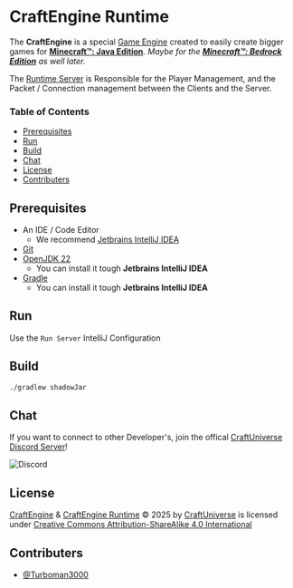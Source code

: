 # CraftEngine Runtime

The **CraftEngine** is a special [Game Engine](https://en.wikipedia.org/wiki/Game_engine) created to easily create bigger games for [**Minecraft™: Java Edition**](https://minecraft.net/en-us/). _Maybe for the [**Minecraft™: Bedrock Edition**](https://www.minecraft.net/en-us) as well later._

The [Runtime Server](https://wiki.craftengine.dev/develop/servers/runtime-server) is Responsible for the Player Management, and the Packet / Connection management between the Clients and the Server.

### Table of Contents

- [Prerequisites](#prerequisites)
- [Run](#run)
- [Build](#build)
- [Chat](#chat)
- [License](#license)
- [Contributers](#contributers)

## Prerequisites

- An IDE / Code Editor
    - We recommend [Jetbrains IntelliJ IDEA](https://www.jetbrains.com/idea/)
- [Git](https://git-scm.com/)
- [OpenJDK 22](https://openjdk.org/)
  - You can install it tough **Jetbrains IntelliJ IDEA**
- [Gradle](https://gradle.org/)
  - You can install it tough **Jetbrains IntelliJ IDEA**

## Run

Use the ``Run Server`` IntelliJ Configuration

## Build

```bash
./gradlew shadowJar
```

## Chat

If you want to connect to other Developer's, join the offical [CraftUniverse Discord Server](https://rcurl.de/cudc)!

![Discord](https://img.shields.io/discord/1341428483661762712?style=flat-square&label=%20)

## License

[CraftEngine](https://craftengine.dev) & [CraftEngine Runtime](https://github.com/CraftUniverse/CraftEngine-Runtime) © 2025 by [CraftUniverse](https://craftuniverse.net) is licensed under [Creative Commons Attribution-ShareAlike 4.0 International](https://creativecommons.org/licenses/by-sa/4.0/?ref=chooser-v1)

## Contributers

- [@Turboman3000](https://github.com/Turboman3000)
